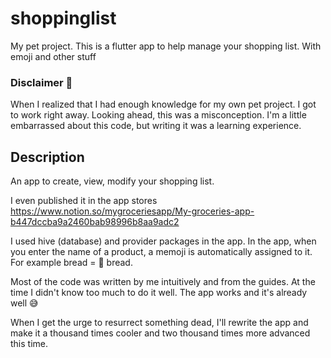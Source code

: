 # shoppinglist 
My pet project. This is a flutter app to help manage your shopping list. With emoji and other stuff

### Disclaimer 👀
When I realized that I had enough knowledge for my own pet project. 
I got to work right away. Looking ahead, this was a misconception. 
I'm a little embarrassed about this code, but writing it was a learning experience.

## Description

An app to create, view, modify your shopping list.

I even published it in the app stores 
https://www.notion.so/mygroceriesapp/My-groceries-app-b447dccba9a2460bab98996b8aa9adc2

I used hive (database) and provider packages in the app.
In the app, when you enter the name of a product, a memoji is automatically assigned to it. For example bread = 🍞 bread. 

Most of the code was written by me intuitively and from the guides.
At the time I didn't know too much to do it well. The app works and it's already well 😅

When I get the urge to resurrect something dead, I'll rewrite the app and make it a thousand times cooler and two thousand times more advanced this time.


